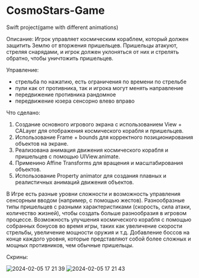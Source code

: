 # CosmoStars-Game
Swift project(game with different animations)

Описание: Игрок управляет космическим кораблем, который должен защитить Землю от вторжения пришельцев. 
Пришельцы атакуют, стреляя снарядами, и игрок должен уклоняться от них и стрелять обратно, чтобы уничтожить пришельцев.

Управление:
- стрельба по нажатию, есть ограничения по времени по стрельбе
- пули как от противника, так и игрока могут менять направление
- передвижение противника рандомное
- передвижение юзера сенсорно влево вправо

Что сделано:
1. Создание основного игрового экрана с использованием View + CALayer для отображения космического корабля и пришельцев.
2. Использование Frame + bounds для корректного позиционирования объектов на экране.
3. Реализована анимация движения космического корабля и пришельцев с помощью UIView.animate.
4. Применино Affine Transforms для вращения и масштабирования объектов.
5. Использование Property animator для создания плавных и реалистичных анимаций движения объектов.

В Игре есть разные уровни сложности и возможность управления сенсорным вводом (например, с помощью жестов).
Разнообразные типы пришельцев с разными характеристиками (скорость, сила атаки, количество жизней), чтобы создать больше разнообразия в игровом процессе.
Возможность улучшения космического корабля с помощью собранных бонусов во время игры, таких как увеличение скорости стрельбы, увеличение мощности оружия и т.д.
Добавление боссов на конце каждого уровня, которые представляют собой более сложных и мощных противников, чем обычные пришельцы.

Скрины:

![2024-02-05 17 21 39](https://github.com/evaklq/CosmoStars-Game/assets/125543042/ea3d9020-7d00-4e42-b2cf-1be53da1898c)
![2024-02-05 17 21 43](https://github.com/evaklq/CosmoStars-Game/assets/125543042/8a402b02-b784-48ff-970b-f32f8b71ccf7)








